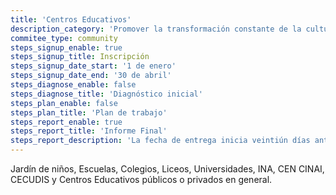 ```yaml
---
title: 'Centros Educativos'
description_category: 'Promover la transformación constante de la cultura y las prácticas ambientales de la población estudiantil, docente y administrativa de todos los centros educativos en el país, CEN CINAIS, CECUDI y guarderías, incentivando la creatividad y la rigurosidad en la gestión de los impactos ambientales de cada institución.'
commitee_type: community
steps_signup_enable: true
steps_signup_title: Inscripción
steps_signup_date_start: '1 de enero'
steps_signup_date_end: '30 de abril'
steps_diagnose_enable: false
steps_diagnose_title: 'Diagnóstico inicial'
steps_plan_enable: false
steps_plan_title: 'Plan de trabajo'
steps_report_enable: true
steps_report_title: 'Informe Final'
steps_report_description: 'La fecha de entrega inicia veintiún días antes y finaliza siete días después, del último día de clases'
---
```


Jardín de niños, Escuelas, Colegios, Liceos, Universidades, INA, CEN CINAI, CECUDIS y Centros Educativos públicos o privados en general.